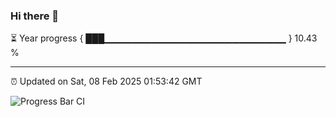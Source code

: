 ### Hi there 👋

⏳ Year progress { ███▁▁▁▁▁▁▁▁▁▁▁▁▁▁▁▁▁▁▁▁▁▁▁▁▁▁▁ } 10.43 %

---

⏰ Updated on Sat, 08 Feb 2025 01:53:42 GMT

![Progress Bar CI](https://github.com/IshwaranRudhara/GIT-ACTION/workflows/Progress%20Bar%20CI/badge.svg)

